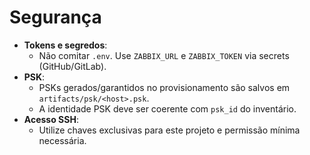 # Segurança

- **Tokens e segredos**:
  - Não comitar `.env`. Use `ZABBIX_URL` e `ZABBIX_TOKEN` via secrets (GitHub/GitLab).
- **PSK**:
  - PSKs gerados/garantidos no provisionamento são salvos em `artifacts/psk/<host>.psk`.
  - A identidade PSK deve ser coerente com `psk_id` do inventário.
- **Acesso SSH**:
  - Utilize chaves exclusivas para este projeto e permissão mínima necessária.
